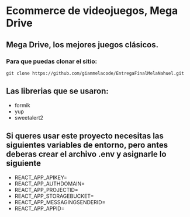 # Ecommerce de videojuegos, Mega Drive

## Mega Drive, los mejores juegos clásicos.

### Para que puedas clonar el sitio:

```
git clone https://github.com/gianmelacode/EntregaFinalMelaNahuel.git
```

## Las librerias que se usaron:

- formik
- yup
- sweetalert2

## Si queres usar este proyecto necesitas las siguientes variables de entorno, pero antes deberas crear el archivo .env y asignarle lo siguiente

- REACT_APP_APIKEY=
- REACT_APP_AUTHDOMAIN=
- REACT_APP_PROJECTID=
- REACT_APP_STORAGEBUCKET=
- REACT_APP_MESSAGINGSENDERID=
- REACT_APP_APPID=
